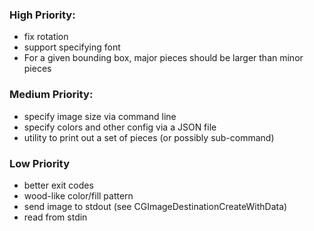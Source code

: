### High Priority:

- fix rotation
- support specifying font
- For a given bounding box, major pieces should be larger than minor pieces

### Medium Priority:

- specify image size via command line
- specify colors and other config via a JSON file
- utility to print out a set of pieces (or possibly sub-command)

### Low Priority

- better exit codes
- wood-like color/fill pattern
- send image to stdout (see CGImageDestinationCreateWithData)
- read from stdin
